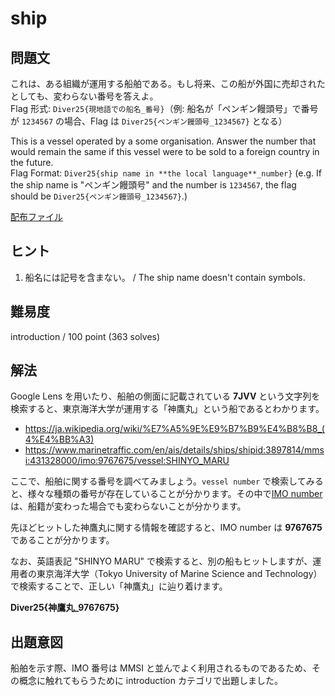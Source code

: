 # ship

## 問題文

これは、ある組織が運用する船舶である。もし将来、この船が外国に売却されたとしても、変わらない番号を答えよ。  
Flag 形式: `Diver25{現地語での船名_番号}`（例: 船名が「ペンギン饅頭号」で番号が `1234567` の場合、Flag は `Diver25{ペンギン饅頭号_1234567}` となる）

This is a vessel operated by a some organisation. Answer the number that would remain the same if this vessel were to be sold to a foreign country in the future.  
Flag Format: `Diver25{ship name in **the local language**_number}` (e.g. If the ship name is "ペンギン饅頭号" and the number is `1234567`, the flag should be `Diver25{ペンギン饅頭号_1234567}`.)


[配布ファイル](./public)

## ヒント

1. 船名には記号を含まない。 / The ship name doesn't contain symbols.

## 難易度

introduction / 100 point (363 solves)

## 解法

Google Lens を用いたり、船舶の側面に記載されている **7JVV** という文字列を検索すると、東京海洋大学が運用する「神鷹丸」という船であるとわかります。

- https://ja.wikipedia.org/wiki/%E7%A5%9E%E9%B7%B9%E4%B8%B8_(4%E4%BB%A3)
- https://www.marinetraffic.com/en/ais/details/ships/shipid:3897814/mmsi:431328000/imo:9767675/vessel:SHINYO_MARU

ここで、船舶に関する番号を調べてみましょう。`vessel number` で検索してみると、様々な種類の番号が存在していることが分かります。その中で[IMO number](https://en.wikipedia.org/wiki/IMO_number)は、船籍が変わった場合でも変わらないことが分かります。

先ほどヒットした神鷹丸に関する情報を確認すると、IMO number は **9767675** であることが分かります。

なお、英語表記 "SHINYO MARU" で検索すると、別の船もヒットしますが、運用者の東京海洋大学（Tokyo University of Marine Science and Technology）で検索することで、正しい「神鷹丸」に辿り着けます。

**Diver25{神鷹丸\_9767675}**

## 出題意図

船舶を示す際、IMO 番号は MMSI と並んでよく利用されるものであるため、その概念に触れてもらうために introduction カテゴリで出題しました。
